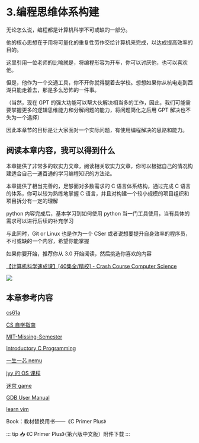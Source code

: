 # 3.编程思维体系构建

无论怎么说，编程都是计算机科学不可或缺的一部分。

他的核心思想在于用将可量化的重复性劳作交给计算机来完成，以达成提高效率的目的。

这里引用一位老师的比喻就是，将编程形容为开车，你可以讨厌他，也可以喜欢他。

但是，他作为一个交通工具，你不开你就得腿着去学校。想想如果你从杭电走到西湖只能走着去，那是多么恐怖的一件事。

（当然，现在 GPT 的强大功能可以帮大伙解决相当多的工作，因此，我们可能需要掌握更多的逻辑思维能力和分解问题的能力，将问题简化之后用 GPT 解决也不失为一个选择）

因此本章节的目标是让大家面对一个实际问题，有使用编程解决的思路和能力。

## 阅读本章内容，我可以得到什么

本章提供了非常多的软实力文章，阅读相关软实力文章，你可以根据自己的情况构建适合自己一通百通的学习编程知识的方法论。

本章提供了相当完善的，足够面对多数需求的 C 语言体系结构，通过完成 C 语言的体系，你可以较为熟练地掌握 C 语言，并且对构建一个较小规模的项目组织和项目拆分有一定的理解

python 内容完成后，基本学习到如何使用 python 当一门工具使用，当有具体的需求可以进行后续的补充学习

与此同时，Git or Linux 也是作为一个 CSer 或者说想要提升自身效率的程序员，不可或缺的一个内容，希望你能掌握

如果你要开始，推荐你从 3.0 开始阅读，然后挑选你喜欢的内容

[【计算机科学速成课】[40集全/精校] - Crash Course Computer Science](https://www.bilibili.com/video/BV1EW411u7th)

<Bilibili bvid='BV1EW411u7th'/>

![](https://cdn.xyxsw.site/boxcnOrKXUsIPJAUXyGB3Txewve.png)

## 本章参考内容

[cs61a](https://cs61a.org/)

[CS 自学指南](https://csdiy.wiki/)

[MIT-Missing-Semester](https://missing.csail.mit.edu/2020/)

[Introductory C Programming](https://www.coursera.org/specializations/c-programming)

[一生一芯 nemu](https://ysyx.oscc.cc/)

[jyy 的 OS 课程](https://jyywiki.cn/)

[迷宫 game](https://github.com/helderman/htpataic)

[GDB User Manual](https://www.sourceware.org/gdb/)

[learn vim](https://github.com/wsdjeg/Learn-Vim_zh_cn)

Book：教材替换用书——《C Primer Plus》

::: tip 📥
《C Primer Plus》（第六版中文版）附件下载 <Download url="https://cdn.xyxsw.site/files/C%20Primer%20Plus%E7%AC%AC6%E7%89%88%20%E4%B8%AD%E6%96%87%E7%89%88.pdf"/>
:::